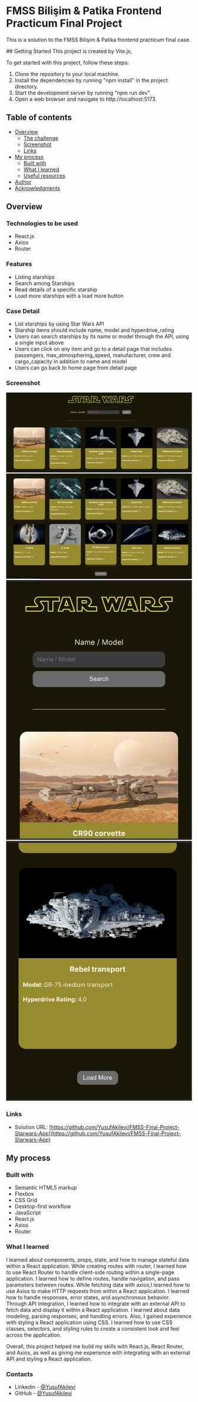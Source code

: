 # FMSS Bilişim & Patika Frontend Practicum Final Project

This is a solution to the FMSS Bilişim & Patika frontend practicum final case.

## Getting Started
This project is created by Vite.js,

To get started with this project, follow these steps:

1. Clone the repository to your local machine.
2. Install the dependencies by running "npm install" in the project directory.
3. Start the development server by running "npm run dev".
4. Open a web browser and navigate to http://localhost:5173.

## Table of contents

- [Overview](#overview)
  - [The challenge](#the-challenge)
  - [Screenshot](#screenshot)
  - [Links](#links)
- [My process](#my-process)
  - [Built with](#built-with)
  - [What I learned](#what-i-learned)
  - [Useful resources](#useful-resources)
- [Author](#author)
- [Acknowledgments](#acknowledgments)

## Overview

### Technologies to be used

- React.js
- Axios
- Router

### Features

- Listing starships
- Search among Starships
- Read details of a specific starship
- Load more starships with a load more button

### Case Detail

- List starships by using Star Wars API
- Starship items should include name, model and hyperdrive_rating
- Users can search starships by its name or model through the API, using a single input above
- Users can click on any item and go to a detail page that includes passengers, max_atmosphering_speed, manufacturer, crew and cargo_capacity in addition to name and model
- Users can go back to home page from detail page

### Screenshot

![](./Screenshots/Desktop-header.png)
![](./Screenshots/Desktop-loadmore.png)
![](./Screenshots/Mobile-header.png)
![](./Screenshots/Mobile-loadmore.png)

### Links

- Solution URL: [https://github.com/YusufAkilevi/FMSS-Final-Project-Starwars-App](https://github.com/YusufAkilevi/FMSS-Final-Project-Starwars-App)

## My process

### Built with

- Semantic HTML5 markup
- Flexbox
- CSS Grid
- Desktop-first workflow
- JavaScript
- React.js
- Axios
- Router

### What I learned

I learned about components, props, state, and how to manage stateful data within a React application. While creating routes with router, I learned how to use React Router to handle client-side routing within a single-page application. I learned how to define routes, handle navigation, and pass parameters between routes. While fetching data with axios,I learned how to use Axios to make HTTP requests from within a React application. I learned how to handle responses, error states, and asynchronous behavior. Through API Integration, I learned how to integrate with an external API to fetch data and display it within a React application. I learned about data modeling, parsing responses, and handling errors. Also, I gained experience with styling a React application using CSS. I learned how to use CSS classes, selectors, and styling rules to create a consistent look and feel across the application.

Overall, this project helped me build my skills with React.js, React Router, and Axios, as well as giving me experience with integrating with an external API and styling a React application.

### Contacts

- Linkedin - [@YusufAkilevi](https://www.linkedin.com/in/yusufakilevi/)
- GitHub - [@YusufAkilevi](https://github.com/YusufAkilevi)
